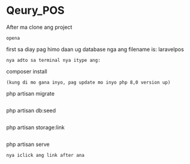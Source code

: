 # Qeury_POS
After ma clone ang project
````
opena
````
first sa diay pag himo daan ug database nga ang filename is: laravelpos
````
nya adto sa terminal nya itype ang:
````
composer install 
````
(kung di mo gana inyo, pag update mo inyo php 8,0 version up)
````
php artisan migrate
````
````
php artisan db:seed
````
````
php artisan storage:link
````
````
php artisan serve
````
nya iclick ang link after ana
